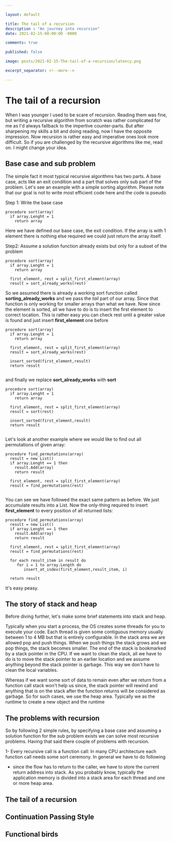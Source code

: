 ```yaml
---

layout: default

title: The tail of a recursion
description : "An journey into recursion"
date: 2021-02-15-00:00:00 -0000

comments: true

published: false

image: posts/2021-02-15-The-tail-of-a-recursion/latency.png

excerpt_separator: <!--more-->

---
```


# The tail of a recursion

When I was younger I used to be scare of recursion. Reading them was fine, but writing a recursive algorithm from scratch was rather complicated for me as
I'd always fallback to the impertive counter-parts. But after sharpening my skills a bit and doing reading, now I have the opposite impression. Now 
recursion is rather easy and imperative ones look more difficult. So if you are challenged by the recursive algorithms like me, read on. I might change your idea.



## Base case and sub problem

The simple fact it most  typical recursive algorithms has two parts. A base case, acts like an exit condition and a part that solves only sub part of the problem. Let's see an example with a simple sorting algorithm. Please note that our goal is not to write most efficient code here and the code is pseudo

Step 1: Write the base case

```pseudocode
procedure sort(array)
  if array.Lenght = 1 
    return array

```

Here we have defined our base case, the exit condition. If the array is with 1 element there is nothing else required we could just return 
the  array itself. 

Step2: Assume a solution function already exists but only for a subset of the problem

```pseudocode
procedure sort(array)
  if array.Lenght = 1 
    return array
    
  first_element, rest = split_first_element(array)
  result = sort_already_works(rest)

```

So we assumed there is already a working sort function called **sorting_already_works** and we pass the *tail* part of our array. Since that function is 
only working for smaller arrays than what we have. Now since the element is sorted, all we have to do is to insert the first element to correct location.
This is rather easy you can check rest until a greater value is found and just insert **first_element** one before


```pseudocode
procedure sort(array)
  if array.Lenght = 1 
    return array
    
  first_element, rest = split_first_element(array)
  result = sort_already_works(rest)
  
  insert_sorted(first_element,result)
  return result
 
```

and finally we replace **sort_already_works** with **sort**


```pseudocode
procedure sort(array)
  if array.Lenght = 1 
    return array
    
  first_element, rest = split_first_element(array)
  result = sort(rest)
  
  insert_sorted(first_element,result)
  return result
 
```


Let's look at another example where we would like to find out all permutations of given array:

```pseudocode
procedure find_permutations(array)
  result = new List()
  if array.Lenght == 1 then
    result.Add(array)
    return result
    
  first_element, rest = split_first_element(array)
  result = find_permutations(rest)
  
```


You can see we have followed the exact same pattern as before. We just accumulate results into a List. Now the only-thing required to insert **first_element** to every position of all returned lists:

```pseudocode
procedure find_permutations(array)
  result = new List()
  if array.Lenght == 1 then
    result.Add(array)
    return result
    
  first_element, rest = split_first_element(array)
  result = find_permutations(rest)
  
  for each result_item in result do
     for i = 1 to array.Length do
        insert_at_index(first_element,result_item, i)
     
  return result
```

It's easy peasy. 

## The story of stack and heap

Before diving further, let's make some brief statements into stack and heap.

Typically when you start a process, the OS creates some threads for you to execute your code. Each thread is given some contiguous memory usually between
1 to 4 MB but that is entirely configurable. In the stack area we are allowed pop and push things. When we push things the stack grows and we pop things, the stack becomes smaller. The end of the stack is bookmarked by a stack pointer in the CPU. If we want to clean the stack, all we 
have to do is to move the stack pointer to an earlier location and we assume anything beyond the stack pointer is garbage. This way we don't have to clean
the local variables. 

Whereas if we want some sort of data to remain even after we return from a function call stack won't help us since, the stack pointer will rewind and anything
that is on the stack after the function returns will be considered as garbage. So for such cases, we use the heap area. Typically we as the runtime to create a 
new object and the runtime


## The problems with recursion

So by following 2 simple rules, by specifying a base case and assuming a solution function for the sub problem exists we can solve most recursive problems.
Having that said there couple of problems with recursion. 

1- Every recursive call is a function call:
In many CPU architecture each function call needs some sort ceremony. In general we have to do following
* since the flow has to return to the caller, we have to store the current return address into stack. As you probably know, typically the application memory is 
divided into a stack area for each thread and one or more heap area. 


## The tail of a recursion


## Continuation Passing Style


## Functional birds



